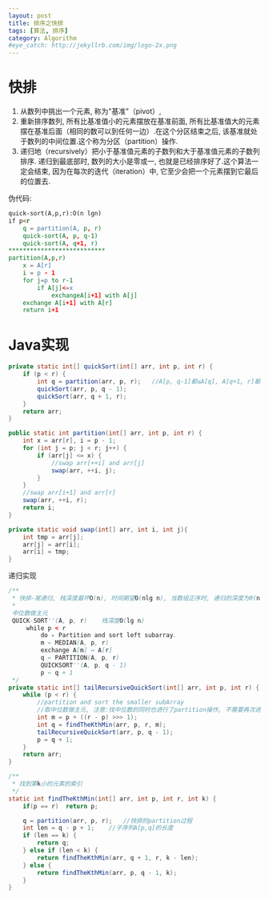 ```yaml
---
layout: post
title: 排序之快排
tags: [算法, 排序]
category: Algorithm
#eye_catch: http://jekyllrb.com/img/logo-2x.png
---
```


<script type="text/javascript" src="http://cdn.mathjax.org/mathjax/latest/MathJax.js?config=default"></script>

# 快排

1. 从数列中挑出一个元素, 称为"基准"（pivot）, 
2. 重新排序数列, 所有比基准值小的元素摆放在基准前面, 所有比基准值大的元素摆在基准后面（相同的数可以到任何一边）.在这个分区结束之后, 该基准就处于数列的中间位置.这个称为分区（partition）操作.
3. 递归地（recursively）把小于基准值元素的子数列和大于基准值元素的子数列排序.
递归到最底部时, 数列的大小是零或一, 也就是已经排序好了.这个算法一定会结束, 因为在每次的迭代（iteration）中, 它至少会把一个元素摆到它最后的位置去.

<!--more-->
<!--more-->

伪代码:

```md
quick-sort(A,p,r):O(n lgn)
if p<r
    q = partition(A, p, r)
    quick-sort(A, p, q-1)
    quick-sort(A, q+1, r)
***************************
partition(A,p,r)
    x = A[r]
    i = p - 1
    for j=p to r-1
        if A[j]<=x
            exchangeA[i+1] with A[j]
    exchange A[i+1] with A[r]
    return i+1
```

# Java实现

```java
private static int[] quickSort(int[] arr, int p, int r) {
    if (p < r) {
        int q = partition(arr, p, r);   //A[p, q-1]都≤A[q], A[q+1, r]都＞A[q]
        quickSort(arr, p, q - 1);
        quickSort(arr, q + 1, r);
    }
    return arr;
}

public static int partition(int[] arr, int p, int r) {
    int x = arr[r], i = p - 1;
    for (int j = p; j < r; j++) {
        if (arr[j] <= x) {
            //swap arr[++i] and arr[j]
            swap(arr, ++i, j);
        }
    }
    //swap arr[i+1] and arr[r]
    swap(arr, ++i, r);
    return i;
}

private static void swap(int[] arr, int i, int j){
    int tmp = arr[j];
    arr[j] = arr[i];
    arr[i] = tmp;
}
```

递归实现

```java
/**
 * 快排-尾递归, 栈深度最坏O(n), 时间期望O(nlg n), 当数组正序时, 递归的深度为Θ(n), 栈的深度也为Θ(n)
 *
 中位数做主元
 QUICK-SORT''(A, p, r)    栈深度O(lg n)
     while p < r
         do ▸ Partition and sort left subarray.
         m ← MEDIAN(A, p, r)
         exchange A[m] ↔ A[r]
         q ← PARTITION(A, p, r)
         QUICKSORT''(A, p, q - 1)
         p ← q + 1
 */
private static int[] tailRecursiveQuickSort(int[] arr, int p, int r) {
    while (p < r) {
        //partition and sort the smaller subArray
        //取中位数做主元, 注意:找中位数的同时也进行了partition操作, 不需要再次进行partition操作
        int m = p + ((r - p) >>> 1);
        int q = findTheKthMin(arr, p, r, m);
        tailRecursiveQuickSort(arr, p, q - 1);
        p = q + 1;
    }
    return arr;
}

/**
 * 找到第k小的元素的索引
 */
static int findTheKthMin(int[] arr, int p, int r, int k) {
    if(p == r)  return p;

    q = partition(arr, p, r);   //快排的partition过程
    int len = q - p + 1;    //子序列A[p,q]的长度
    if (len == k) {
        return q;
    } else if (len < k) {
        return findTheKthMin(arr, q + 1, r, k - len);
    } else {
        return findTheKthMin(arr, p, q - 1, k);
    }
}
```